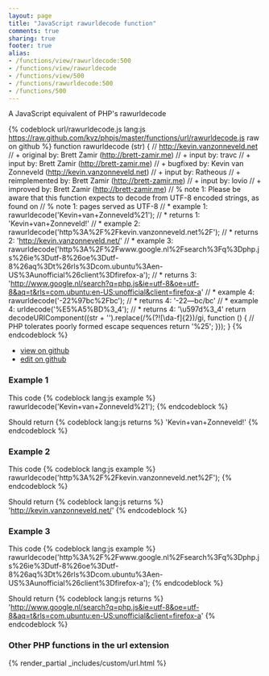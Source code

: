 ```yaml
---
layout: page
title: "JavaScript rawurldecode function"
comments: true
sharing: true
footer: true
alias:
- /functions/view/rawurldecode:500
- /functions/view/rawurldecode
- /functions/view/500
- /functions/rawurldecode:500
- /functions/500
---
```

<!-- Generated by Rakefile:build -->
A JavaScript equivalent of PHP's rawurldecode

{% codeblock url/rawurldecode.js lang:js https://raw.github.com/kvz/phpjs/master/functions/url/rawurldecode.js raw on github %}
function rawurldecode (str) {
    // http://kevin.vanzonneveld.net
    // +   original by: Brett Zamir (http://brett-zamir.me)
    // +      input by: travc
    // +      input by: Brett Zamir (http://brett-zamir.me)
    // +   bugfixed by: Kevin van Zonneveld (http://kevin.vanzonneveld.net)
    // +      input by: Ratheous
    // +   reimplemented by: Brett Zamir (http://brett-zamir.me)
    // +      input by: lovio
    // +   improved by: Brett Zamir (http://brett-zamir.me)
    // %        note 1: Please be aware that this function expects to decode from UTF-8 encoded strings, as found on
    // %        note 1: pages served as UTF-8
    // *     example 1: rawurldecode('Kevin+van+Zonneveld%21');
    // *     returns 1: 'Kevin+van+Zonneveld!'
    // *     example 2: rawurldecode('http%3A%2F%2Fkevin.vanzonneveld.net%2F');
    // *     returns 2: 'http://kevin.vanzonneveld.net/'
    // *     example 3: rawurldecode('http%3A%2F%2Fwww.google.nl%2Fsearch%3Fq%3Dphp.js%26ie%3Dutf-8%26oe%3Dutf-8%26aq%3Dt%26rls%3Dcom.ubuntu%3Aen-US%3Aunofficial%26client%3Dfirefox-a');
    // *     returns 3: 'http://www.google.nl/search?q=php.js&ie=utf-8&oe=utf-8&aq=t&rls=com.ubuntu:en-US:unofficial&client=firefox-a'
    // *     example 4: rawurldecode('-22%97bc%2Fbc');
    // *     returns 4: '-22—bc/bc'
    // *     example 4: urldecode('%E5%A5%BD%3_4');
    // *     returns 4: '\u597d%3_4'
    return decodeURIComponent((str + '').replace(/%(?![\da-f]{2})/gi, function () {
        // PHP tolerates poorly formed escape sequences
        return '%25';
    }));
}
{% endcodeblock %}

 - [view on github](https://github.com/kvz/phpjs/blob/master/functions/url/rawurldecode.js)
 - [edit on github](https://github.com/kvz/phpjs/edit/master/functions/url/rawurldecode.js)

### Example 1
This code
{% codeblock lang:js example %}
rawurldecode('Kevin+van+Zonneveld%21');
{% endcodeblock %}

Should return
{% codeblock lang:js returns %}
'Kevin+van+Zonneveld!'
{% endcodeblock %}

### Example 2
This code
{% codeblock lang:js example %}
rawurldecode('http%3A%2F%2Fkevin.vanzonneveld.net%2F');
{% endcodeblock %}

Should return
{% codeblock lang:js returns %}
'http://kevin.vanzonneveld.net/'
{% endcodeblock %}

### Example 3
This code
{% codeblock lang:js example %}
rawurldecode('http%3A%2F%2Fwww.google.nl%2Fsearch%3Fq%3Dphp.js%26ie%3Dutf-8%26oe%3Dutf-8%26aq%3Dt%26rls%3Dcom.ubuntu%3Aen-US%3Aunofficial%26client%3Dfirefox-a');
{% endcodeblock %}

Should return
{% codeblock lang:js returns %}
'http://www.google.nl/search?q=php.js&ie=utf-8&oe=utf-8&aq=t&rls=com.ubuntu:en-US:unofficial&client=firefox-a'
{% endcodeblock %}


### Other PHP functions in the url extension
{% render_partial _includes/custom/url.html %}
